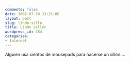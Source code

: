 ```yaml
---
comments: false
date: 2002-07-30 13:21:00
layout: post
slug: lindo-silln
title: Lindo sillón
wordpress_id: 484
categories:
- Internet
---
```


Alguien usa cientos de mousepads para hacerse un sillón….




 
